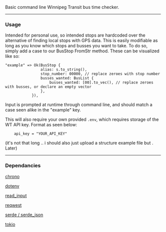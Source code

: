 Basic command line Winnipeg Transit bus time checker. 

--- 

### Usage

Intended for personal use, so intended stops are hardcoded over the alternative of finding local stops with GPS data. This is easily modifiable as long as you know which stops and busses you want to take.
To do so, simply add a case to our BusStop FromStr method. These can be visualized like so:

```
"example" => Ok(BusStop {
                alias: s.to_string(),
                stop_number: 00000, // replace zeroes with stop number
                busses_wanted: BusList {
                    busses_wanted: [00].to_vec(), // replace zeroes with busses, or declare an empty vector
                },
            }),
```

Input is prompted at runtime through command line, and should match a case seen alike in the "example" key.

This will also require your own provided `.env`, which requires storage of the WT API key. Format as seen below:

```
    api_key = "YOUR_API_KEY"
```

(it's not that long .. i should also just upload a structure example file but . Later)

---

### Dependancies

[chrono](https://crates.io/crates/chrono)

[dotenv](https://crates.io/crates/dotenv)

[read_input](https://crates.io/crates/read_input)

[reqwest](https://crates.io/crates/reqwest)

[serde / serde_json](https://crates.io/crates/serde)

[tokio](https://crates.io/crates/tokio)